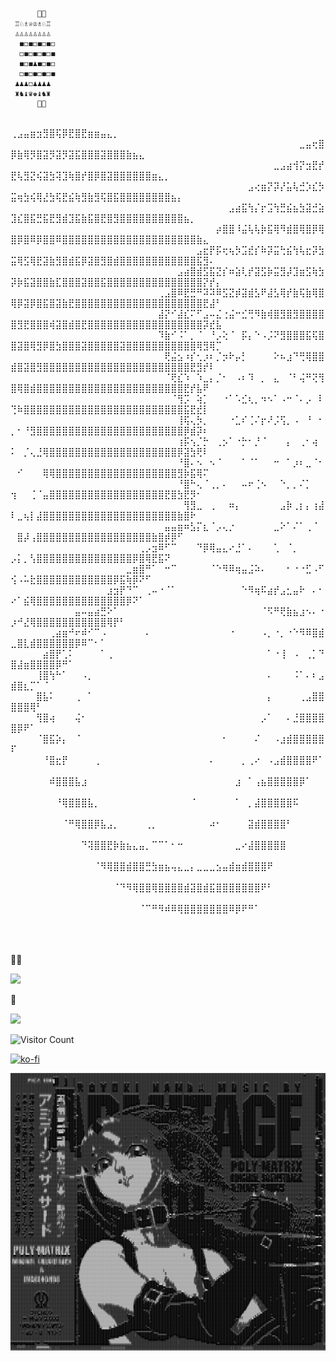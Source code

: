

	      👩‍💻
	 ♖♘♗♕♔♗♘♖
	 ♙♙♙♙♙♙♙♙
	  ◼◻◼◻◼◻◼◻
	  ◻◼◻◼◻◼◻◼
	  ◼◻◼♟◼◻◼◻
	  ◻◼◻◼◻◼◻◼
 	 ♟♟♟◻♟♟♟♟
 	 ♜♞♝♛♚♝♞♜
	      👨‍💻



⠀⠀⠀⠀⠀⠀⠀⠀⠀⠀⠀⠀⠀⠀⠀⠀⠀⠀⠀⠀⠀⠀⠀⠀⠀⠀⠀⠀⠀⠀⠀⠀⠀⠀⠀⠀⠀⠀⠀⠀⠀⠀⠀⠀⠀⠀⠀⠀⠀⢀⣠⣤⣶⣲⣻⣿⢯⡿⣟⣿⣟⣶⣶⣤⣄⡀⠀⠀⠀⠀⠀⠀⠀⠀⠀⠀⠀⠀⠀⠀⠀⠀
⠀⠀⠀⠀⠀⠀⠀⠀⠀⠀⠀⠀⠀⠀⠀⠀⠀⠀⠀⠀⠀⠀⠀⠀⠀⠀⠀⠀⠀⠀⠀⠀⠀⠀⠀⠀⠀⠀⠀⠀⠀⠀⠀⠀⠀⣀⣤⢖⣿⡿⣷⢿⡻⣿⣽⡻⣽⡻⣽⣯⣿⣿⣿⣽⣿⣿⣿⣷⣦⣄⠀⠀⠀⠀⠀⠀⠀⠀⠀⠀⠀⠀
⠀⠀⠀⠀⠀⠀⠀⠀⠀⠀⠀⠀⠀⠀⠀⠀⠀⠀⠀⠀⠀⠀⠀⠀⠀⠀⠀⠀⠀⠀⠀⠀⠀⠀⠀⠀⠀⠀⠀⠀⠀⣀⣠⣴⢺⡝⣲⣟⡞⣟⢧⣻⣝⢮⣽⣳⢽⣹⢷⣿⡞⣿⡿⣿⣽⣿⣿⣿⣿⣿⣿⣶⣄⡀⠀⠀⠀⠀⠀⠀⠀⠀
⠀⠀⠀⠀⠀⠀⠀⠀⠀⠀⠀⠀⠀⠀⠀⠀⠀⠀⠀⠀⠀⠀⠀⠀⠀⠀⠀⠀⠀⠀⠀⠀⠀⠀⠀⠀⠀⣠⢔⣶⡝⡽⡜⣥⢧⣚⡱⣎⡳⣭⢶⣳⢮⢿⣜⣳⢯⣟⣮⢷⣻⣷⣻⢯⣿⣯⣿⣿⣿⣿⣿⣿⣿⣿⣦⡄⠀⠀⠀⠀⠀⠀
⠀⠀⠀⠀⠀⠀⠀⠀⠀⠀⠀⠀⠀⠀⠀⠀⠀⠀⠀⠀⠀⠀⠀⠀⠀⠀⠀⠀⠀⠀⠀⠀⠀⠀⣠⣴⣯⢳⡌⡖⣩⢳⣛⣮⣦⣳⣽⣚⣵⣹⣎⣿⣯⣛⣯⣟⣻⣾⣹⣯⣷⣯⣿⣟⣿⣻⣿⣿⣿⣿⣿⣿⣿⣿⣿⣿⣦⡀⠀⠀⠀⠀
⠀⠀⠀⠀⠀⠀⠀⠀⠀⠀⠀⠀⠀⠀⠀⠀⠀⠀⠀⠀⠀⠀⠀⠀⠀⠀⠀⠀⠀⠀⠀⠀⡴⣿⣿⠸⣬⢧⢧⡷⣯⢿⠻⣾⣿⢿⣿⡿⢿⣿⡿⣿⠿⡿⣿⣿⠿⣿⣿⣿⣿⣿⣿⣿⣿⣿⣿⣿⣿⣿⣿⣿⣿⣿⣿⣿⣿⣿⣷⣄⠀⠀
⠀⠀⠀⠀⠀⠀⠀⠀⠀⠀⠀⠀⠀⠀⠀⠀⠀⠀⠀⠀⠀⠀⠀⠀⠀⠀⠀⠀⠀⣠⣖⡟⡯⢖⢦⡳⣩⣞⡎⠷⡽⣭⢓⣮⢳⢧⣖⡽⣳⣭⢿⣫⢿⣟⣽⣷⣻⣿⣾⣯⡿⣽⣿⣻⣿⣾⣿⣿⣿⣿⣿⣿⣿⣿⣿⣿⣿⣿⣯⣻⠄⠀
⠀⠀⠀⠀⠀⠀⠀⠀⠀⠀⠀⠀⠀⠀⠀⠀⠀⠀⠀⠀⠀⠀⠀⠀⠀⠀⣠⣴⣿⣾⣫⣯⣝⡎⠶⣵⢇⡞⣽⣫⡷⣭⣻⡼⣹⣶⣫⢷⣳⡽⡷⣯⣽⣿⣿⣷⣏⣿⣿⣿⣽⣿⣿⣯⣿⣿⣿⣿⣿⣿⣿⣿⣿⣿⣿⣿⣿⣿⣿⡝⡞⡄
⠀⠀⠀⠀⠀⠀⠀⠀⠀⠀⠀⠀⠀⠀⠀⠀⠀⠀⠀⠀⠀⠀⠀⢀⣠⣿⠿⣟⣛⠛⠽⠽⠿⣫⣝⡾⣽⣾⣣⠟⣼⣣⢿⡞⣷⢯⣷⢿⣿⢿⡿⣽⡿⣿⣯⣿⣽⣷⣟⣿⣿⣿⣿⣿⣿⣿⣿⣿⣿⣿⣿⣿⣿⣿⣿⣿⣿⣿⣿⣟⣼⠃
⠀⠀⠀⠀⠀⠀⠀⠀⠀⠀⠀⠀⠀⠀⠀⠀⠀⠀⠀⠀⠀⠀⠀⣼⡝⠊⣼⣎⠍⠋⣠⠤⣌⢐⣬⠒⣊⢛⠻⣷⢾⣿⣻⣿⣻⣿⣿⣿⣿⣿⣻⣟⣿⣿⣿⢾⣽⣿⣾⣿⣟⣿⣿⣿⣿⣿⣿⣿⣿⣿⣿⣿⣿⣿⣿⣿⣿⣿⣿⡽⣞⣧
⠀⠀⠀⠀⠀⠀⠀⠀⠀⠀⠀⠀⠀⠀⠀⠀⠀⠀⠀⠀⠀⠀⠀⠹⣷⠊⠨⠁⡀⠈⠀⠘⡠⢕⠈⠀⡯⡄⠑⠠⡨⠝⣻⣿⣿⣿⣯⢯⣿⣿⣽⣿⢿⣻⡿⣿⣳⣿⣿⣿⣽⣿⣿⣿⣿⣿⣽⣿⣿⣿⣿⣿⣿⣿⣿⣿⣿⣿⢿⣻⢿⡉
⠀⠀⠀⠀⠀⠀⠀⠀⠀⠀⠀⠀⠀⠀⠀⠀⠀⠀⠀⠀⠀⠀⠀⠀⢟⣬⣢⠰⡎⢂⡰⠆⡈⡲⠗⡤⡃⠀⠀⠀⠀⠕⠦⣰⠙⢛⢿⣿⣿⣾⣿⣽⣿⣻⣿⣿⣿⣿⣿⣿⣿⣿⣿⣿⣿⣿⣿⣿⣿⣿⣿⣿⣿⣿⣿⣿⣿⣟⣻⡞⠇⠀
⠀⠀⠀⠀⠀⠀⠀⠀⠀⠀⠀⠀⠀⠀⠀⠀⠀⠀⠀⠀⠀⠀⠀⠀⠈⢟⣎⠱⠀⠱⣀⡄⡈⠂⠀⠠⠆⠹⠀⡀⠀⣄⠀⠈⠃⢬⠛⢝⢻⣿⢿⣿⣾⣿⣿⣿⣿⣿⣿⣿⣿⣿⣿⣿⣿⣿⣿⣿⣿⣿⣿⣿⣿⣿⣿⣿⣟⡞⣧⠟⠀⠀
⠀⠀⠀⠀⠀⠀⠀⠀⠀⠀⠀⠀⠀⠀⠀⠀⠀⠀⠀⠀⠀⠀⠀⠀⠀⠈⢻⡩⠀⢵⡁⠀⠀⠐⠁⠡⣊⢆⡀⠲⠢⠁⠠⠒⠈⠄⡠⠀⠇⢙⠷⣿⣿⣿⣿⣿⣿⣿⣿⣿⣿⣿⣿⣿⣿⣿⣿⣿⣿⣿⣿⣿⣿⣿⣿⣿⣯⣟⣞⡇⠀⠀
⠀⠀⠀⠀⠀⠀⠀⠀⠀⠀⠀⠀⠀⠀⠀⠀⠀⠀⠀⠀⠀⠀⠀⠀⠀⠀⢸⢯⢄⡳⡀⠀⠀⠀⠐⣁⠎⢈⠌⡖⠜⡨⢫⡀⠠⠀⠘⠀⠂⡀⠂⠘⣻⣿⣿⣿⣿⣿⣿⣿⣿⣿⣿⣿⣿⣿⣿⣿⣿⣿⣿⣿⣿⣿⣿⣿⡿⣾⡽⠆⠀⠀
⠀⠀⠀⠀⠀⠀⠀⠀⠀⠀⠀⠀⠀⠀⠀⠀⠀⠀⠀⠀⠀⠀⠀⠀⠀⠀⢰⡯⢢⡈⡓⠀⢀⡢⠁⠐⡓⠂⡘⠈⠀⠀⠀⡄⠀⢀⠂⢴⠀⠅⠀⡈⢄⣘⢿⣿⣿⣿⣿⣿⣿⣿⣿⣿⣿⣿⣿⣿⣿⣿⣿⣿⣿⣿⣿⡿⣽⣳⢟⠇⠀⠀
⠀⠀⠀⠀⠀⠀⠀⠀⠀⠀⠀⠀⠀⠀⠀⠀⠀⠀⠀⠀⠀⠀⠀⠀⠀⠀⠘⣿⠄⠢⠀⠢⠈⠀⠀⠀⠁⠈⠁⠀⠀⠒⠀⠁⡰⠆⣀⠈⠂⠀⠊⠀⠀⠀⢿⢿⣿⣿⣿⣿⣿⣿⣿⣿⣿⣿⣿⣿⣿⣿⣿⣿⣿⣿⣿⣻⡷⣯⢿⠍⠀⠀
⠀⠀⠀⠀⠀⠀⠀⠀⠀⠀⠀⠀⠀⠀⠀⠀⠀⠀⠀⠀⠀⠀⠀⠀⠀⠀⠘⣿⠓⢄⠈⢀⡀⠄⠀⠀⠤⠖⢈⠢⠀⠀⠑⡀⡀⠌⡁⠀⠀⢲⠀⠀⢈⠈⣤⣿⣿⣿⣿⣿⣿⣿⣿⣿⣿⣿⣿⣿⣿⣿⣿⣿⣿⣟⣿⣳⣟⡻⠂⠀⠀⠀
⠀⠀⠀⠀⠀⠀⠀⠀⠀⠀⠀⠀⠀⠀⠀⠀⠀⠀⠀⠀⠀⠀⠀⠀⠀⠀⠀⢻⣻⣀⠀⢀⠀⠀⠶⡄⠀⠀⠀⠀⠀⠀⣠⡷⢀⡆⡄⢰⣼⠇⣀⢦⡇⣼⣿⣿⣿⣿⣿⣿⣿⣿⣿⣿⣿⣿⣿⣿⣿⣿⣿⣿⣿⣿⣿⣷⣿⠗⠀⠀⠀⠀
⠀⠀⠀⠀⠀⠀⠀⠀⠀⠀⠀⠀⠀⠀⠀⠀⠀⠀⠀⠀⠀⠀⠀⠀⣤⣤⣶⠶⣣⡍⣆⠈⡠⢄⡐⠀⠀⠀⠀⠀⠀⣀⠕⠁⠌⠁⢀⠈⠀⠀⣿⡼⢠⣿⣿⣿⣿⣿⣿⣿⣿⣿⣿⣿⣿⣿⣿⣿⣿⣿⣿⣷⣿⡾⡿⠋⠀⠀⠀⠀⠀⠀
⠀⠀⠀⠀⠀⠀⠀⠀⠀⠀⠀⠀⠀⠀⠀⠀⠀⠀⠀⠀⢀⡠⣲⠿⠋⠉⠀⠀⠀⠙⡿⢿⣤⣄⠔⣘⠁⠄⠀⠀⠀⢁⠀⠈⡀⠀⠀⠀⠀⡠⡅⡀⢣⣿⣿⣿⣿⣿⣿⣿⣿⣿⣿⣿⣿⣿⣿⣿⡿⣿⢿⣟⣯⠝⠀⠀⠀⠀⠀⠀⠀⠀
⠀⠀⠀⠀⠀⠀⠀⠀⠀⠀⠀⠀⠀⠀⠀⠀⠀⠀⣀⣶⣿⠛⠁⠀⠒⠉⠀⠀⠀⠀⠀⠈⠑⠻⠿⢶⣤⣨⠵⠄⠀⠀⠀⠂⠐⠐⣋⠠⠋⢪⠠⠥⣗⣿⣿⣿⣿⣿⣿⣿⣿⣿⣿⣿⣿⡿⣯⢷⡿⠝⠋⠀⠀⠀⠀⠀⠀⠀⠀⠀⠀⠀
⠀⠀⠀⠀⠀⠀⠀⠀⠀⠀⠀⠀⠀⠀⠀⣰⣲⡟⠙⠉⠀⢀⠤⠐⠈⠁⠀⠀⠀⠀⠀⠀⠀⠀⠀⠀⠑⠻⢶⠯⣴⡞⣠⣂⣤⠗⠀⠄⠂⠔⠁⣮⢿⣿⣿⣿⣿⣿⣿⣿⣿⣿⣿⣿⣿⣿⣿⡿⠝⠁⠀⠀⠀⠀⠀⠀⠀⠀⠀⠀⠀⠀
⠀⠀⠀⠀⠀⠀⠀⠀⠀⠀⣤⠤⣤⣴⣛⠕⠁⠀⠀⠀⠀⠀⠀⠀⠀⠀⠀⠀⠀⠀⠀⠀⠀⠀⠀⠀⠀⠀⠀⠈⠫⠛⢟⣷⣦⣰⠢⠄⠐⡰⠚⣜⢿⣿⣿⣿⣿⣿⣿⣿⣿⣿⣿⣿⢿⡟⠃⠀⠀⠀⠀⠀⠀⠀⠀⠀⠀⠀⠀⠀⠀⠀
⠀⠀⠀⠀⠀⠀⢀⣴⣶⠚⠖⠾⠊⠉⠠⠀⠀⠀⠀⠀⠀⠄⠀⠀⠀⠀⠀⠀⠀⠀⠀⠀⠀⠀⠐⠀⠀⠀⠀⠠⡀⠐⡀⠐⠑⠻⠿⣿⣾⣀⣿⣇⣾⣿⣿⣿⣿⣿⣿⡿⠿⠉⠂⠁⠀⠀⠀⠀⠀⠀⠀⠀⠀⠀⠀⠀⠀⠀⠀⠀⠀⠀
⠀⠀⠀⠀⠀⣴⣿⡟⢁⠅⠀⠀⠀⠀⠁⢀⠀⠀⠀⠀⠀⠀⠀⠀⠀⠀⠀⠀⠀⠀⠀⠀⠀⠀⠀⠀⠀⠀⠀⠀⠁⠐⢸⠀⠠⠀⢀⡁⠙⣿⣼⣶⣿⣿⣿⣿⡿⠛⠁⠀⠀⠀⠀⠀⠀⠀⠀⠀⠀⠀⠀⠀⠀⠀⠀⠀⠀⠀⠀⠀⠀⠀
⠀⠀⠀⠀⢸⣿⢳⠓⠁⠀⠀⠠⡀⠀⠀⠀⠀⠀⠀⠀⠀⠀⠀⠀⠀⠀⠀⠀⠀⠀⠀⠀⠀⠀⠀⠀⠀⠀⠀⠀⠄⠀⠀⠀⠨⠁⠄⠆⣠⣾⣿⣆⡉⠁⠈⠀⠀⠀⠀⠀⠀⠀⠀⠀⠀⠀⠀⠀⠀⠀⠀⠀⠀⠀⠀⠀⠀⠀⠀⠀⠀⠀
⠀⠀⠀⠀⣿⣧⠅⠀⠀⠀⢀⠀⠁⠀⠀⠀⠀⠀⠀⠀⠀⠀⠀⠀⠀⠀⠀⠀⠀⠀⠀⠀⠀⠀⠀⠀⠀⠀⠀⠀⡄⠀⠀⠀⠀⢀⣠⣿⣿⣿⣿⣿⢿⠃⠀⠀⠀⠀⠀⠀⠀⠀⠀⠀⠀⠀⠀⠀⠀⠀⠀⠀⠀⠀⠀⠀⠀⠀⠀⠀⠀⠀
⠀⠀⠀⠀⢻⣿⢴⠀⠀⠀⢬⠂⠀⠀⠀⠀⠀⠀⠀⠀⠀⠀⠀⠀⠀⠀⠀⠀⠀⠀⠀⠀⠀⠀⠀⠀⠀⠀⠀⡠⠁⠀⠀⠄⣘⣿⣿⣿⣿⣿⡿⠟⠁⠀⠀⠀⠀⠀⠀⠀⠀⠀⠀⠀⠀⠀⠀⠀⠀⠀⠀⠀⠀⠀⠀⠀⠀⠀⠀⠀⠀⠀
⠀⠀⠀⠀⠈⣿⣯⡵⡄⠀⠈⠀⠀⠀⠀⠀⠀⠀⠀⠀⠀⠀⠀⠀⠀⠀⠀⠀⠀⠀⠀⠀⠀⠂⠀⠀⠀⠀⠌⠀⠀⠠⣰⣾⣿⣿⣿⣿⣿⠏⠀⠀⠀⠀⠀⠀⠀⠀⠀⠀⠀⠀⠀⠀⠀⠀⠀⠀⠀⠀⠀⠀⠀⠀⠀⠀⠀⠀⠀⠀⠀⠀
⠀⠀⠀⠀⠀⠘⣿⣖⡟⠀⠀⠀⠀⢀⠀⠀⠀⠀⠀⠀⠀⠀⠀⠀⠀⠀⠀⠀⠀⠀⠀⠄⠀⠀⠀⠀⡀⢀⠔⠀⠠⣠⣾⣿⣿⣿⣿⠟⠁⠀⠀⠀⠀⠀⠀⠀⠀⠀⠀⠀⠀⠀⠀⠀⠀⠀⠀⠀⠀⠀⠀⠀⠀⠀⠀⠀⠀⠀⠀⠀⠀⠀
⠀⠀⠀⠀⠀⠀⠾⣿⣿⣿⣧⣰⠀⠀⠀⠀⠀⠀⠀⠀⠀⠀⠀⠀⠀⠀⠀⠀⠀⠀⠀⠀⠀⠀⠀⣰⠀⠁⢠⣦⣿⣿⣿⣿⣿⡿⠁⠀⠀⠀⠀⠀⠀⠀⠀⠀⠀⠀⠀⠀⠀⠀⠀⠀⠀⠀⠀⠀⠀⠀⠀⠀⠀⠀⠀⠀⠀⠀⠀⠀⠀⠀
⠀⠀⠀⠀⠀⠀⠀⠘⢿⣿⣿⣿⣧⡀⠀⠀⠀⠀⠀⠀⠀⠀⠀⠀⠀⠀⠀⠀⠈⠀⠀⠀⠀⠀⠀⠁⠀⡀⣼⣿⣿⣿⣿⣿⠯⠀⠀⠀⠀⠀⠀⠀⠀⠀⠀⠀⠀⠀⠀⠀⠀⠀⠀⠀⠀⠀⠀⠀⠀⠀⠀⠀⠀⠀⠀⠀⠀⠀⠀⠀⠀⠀
⠀⠀⠀⠀⠀⠀⠀⠀⠈⠛⢿⣿⣿⡿⣧⣠⡀⠀⠀⠀⠀⢀⡀⠀⠀⠀⠀⠀⠀⠀⠀⠴⠂⠀⠀⠀⠀⣽⣾⣿⣿⣿⣿⠃⠀⠀⠀⠀⠀⠀⠀⠀⠀⠀⠀⠀⠀⠀⠀⠀⠀⠀⠀⠀⠀⠀⠀⠀⠀⠀⠀⠀⠀⠀⠀⠀⠀⠀⠀⠀⠀⠀
⠀⠀⠀⠀⠀⠀⠀⠀⠀⠀⠀⠙⢽⣿⣿⣟⡷⣷⣦⣄⣤⡀⠉⠉⠁⠂⠒⠀⠀⠀⠀⠀⠀⠀⠀⣀⠔⣼⣿⣿⣿⣿⣿⠀⠀⠀⠀⠀⠀⠀⠀⠀⠀⠀⠀⠀⠀⠀⠀⠀⠀⠀⠀⠀⠀⠀⠀⠀⠀⠀⠀⠀⠀⠀⠀⠀⠀⠀⠀⠀⠀⠀
⠀⠀⠀⠀⠀⠀⠀⠀⠀⠀⠀⠀⠀⠈⠻⢿⣿⣿⣾⣿⣿⣛⣳⣶⣦⢤⣄⣀⡄⣀⣀⣀⣢⣤⣾⣶⣾⣿⣿⣿⠟⠀⠀⠀⠀⠀⠀⠀⠀⠀⠀⠀⠀⠀⠀⠀⠀⠀⠀⠀⠀⠀⠀⠀⠀⠀⠀⠀⠀⠀⠀⠀⠀⠀⠀⠀⠀⠀⠀⠀⠀⠀
⠀⠀⠀⠀⠀⠀⠀⠀⠀⠀⠀⠀⠀⠀⠀⠀⠈⠙⠻⢿⣿⣿⢿⣿⣿⣿⣿⣾⣽⣿⣾⣯⣿⣿⣿⣿⣿⣿⣿⠟⠃⠀⠀⠀⠀⠀⠀⠀⠀⠀⠀⠀⠀⠀⠀⠀⠀⠀⠀⠀⠀⠀⠀⠀⠀⠀⠀⠀⠀⠀⠀⠀⠀⠀⠀⠀⠀⠀⠀⠀⠀⠀
⠀⠀⠀⠀⠀⠀⠀⠀⠀⠀⠀⠀⠀⠀⠀⠀⠀⠀⠀⠀⠈⠉⠛⠻⠾⠿⢿⣿⣿⣿⣿⣿⣿⣿⠿⡿⠟⠛⠁⠀⠀⠀⠀⠀⠀⠀⠀⠀⠀⠀⠀⠀⠀⠀⠀⠀⠀⠀⠀⠀⠀⠀⠀⠀⠀⠀⠀⠀⠀⠀⠀⠀⠀⠀⠀⠀⠀⠀⠀⠀⠀⠀
⠀⠀⠀⠀⠀⠀⠀⠀⠀⠀⠀⠀⠀⠀⠀⠀⠀⠀⠀⠀⠀⠀⠀⠀⠀⠀⠀⠀⠀⠀⠀⠀⠀⠀⠀⠀⠀⠀⠀⠀⠀⠀⠀⠀⠀⠀⠀⠀⠀⠀⠀⠀⠀⠀⠀⠀⠀⠀⠀⠀⠀⠀⠀⠀⠀⠀⠀⠀⠀⠀⠀⠀⠀⠀⠀⠀⠀⠀⠀⠀⠀⠀


🍞🧈

<p align="left">
  <a href="https://skillicons.dev">
    <img src="https://skillicons.dev/icons?i=c,cpp,cmake,vim,godot,blender,debian,windows,&perline=4"/>
  </a>
</p>

🌱

<p align="left">
  <a href="https://skillicons.dev">
    <img src="https://skillicons.dev/icons?i=julia,supabase,arduino,mysql,lua,opencv,postgres,zig&perline=4"/>
  </a>
</p>


![Visitor Count](https://profile-counter.glitch.me/Mister-Click/count.svg)

[![ko-fi](https://ko-fi.com/img/githubbutton_sm.svg)](https://ko-fi.com/K3K111TP74)




<img src="./naomi.png">
